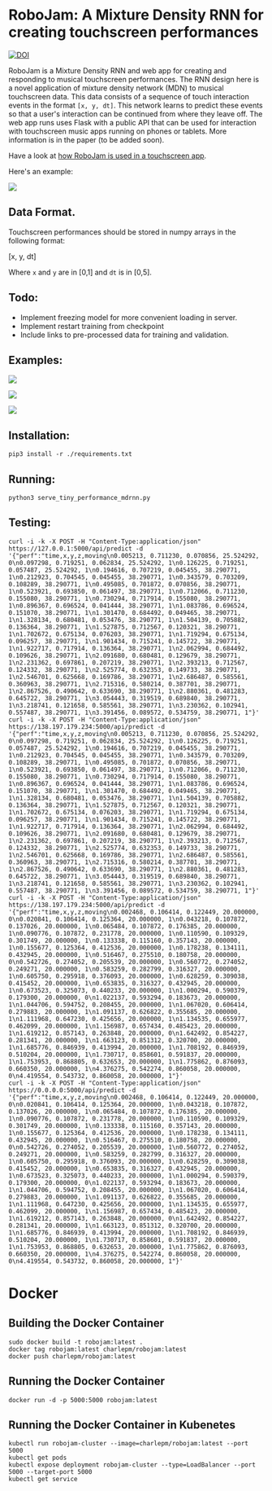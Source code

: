 RoboJam: A Mixture Density RNN for creating touchscreen performances
====================================================================

[![DOI](https://zenodo.org/badge/110691324.svg)](https://zenodo.org/badge/latestdoi/110691324)

RoboJam is a Mixture Density RNN and web app for creating and responding to musical touchscreen performances.
The RNN design here is a novel application of mixture density network (MDN) to musical touchscreen data.
This data consists of a sequence of touch interaction events in the format `[x, y, dt]`. 
This network learns to predict these events so that a user's interaction can be continued from where they leave off.
The web app runs uses Flask with a public API that can be used for interaction with touchscreen music apps running on phones or tablets.
More information is in the paper (to be added soon).

Have a look at [how RoboJam is used in a touchscreen app](https://vimeo.com/242251501).

Here's an example:

![](https://github.com/cpmpercussion/robojam/raw/master/notebooks/example_unconditioned_1.png)

Data Format.
------------

Touchscreen performances should be stored in numpy arrays in the following format:

  [x, y, dt]
  
Where `x` and `y` are in [0,1] and `dt` is in [0,5].

Todo:
-----

- Implement freezing model for more convenient loading in server.
- Implement restart training from checkpoint
- Include links to pre-processed data for training and validation.

Examples:
---------

![](https://github.com/cpmpercussion/robojam/raw/master/notebooks/example_conditioned_1.png)

![](https://github.com/cpmpercussion/robojam/raw/master/notebooks/example_conditioned_2.png)

![](https://github.com/cpmpercussion/robojam/raw/master/notebooks/example_unconditioned_2.png)

Installation:
-------------

    pip3 install -r ./requirements.txt

Running:
--------

    python3 serve_tiny_performance_mdrnn.py

Testing:
--------

    curl -i -k -X POST -H "Content-Type:application/json" https://127.0.0.1:5000/api/predict -d '{"perf":"time,x,y,z,moving\n0.005213, 0.711230, 0.070856, 25.524292, 0\n0.097298, 0.719251, 0.062834, 25.524292, 1\n0.126225, 0.719251, 0.057487, 25.524292, 1\n0.194616, 0.707219, 0.045455, 38.290771, 1\n0.212923, 0.704545, 0.045455, 38.290771, 1\n0.343579, 0.703209, 0.108289, 38.290771, 1\n0.495085, 0.701872, 0.070856, 38.290771, 1\n0.523921, 0.693850, 0.061497, 38.290771, 1\n0.712066, 0.711230, 0.155080, 38.290771, 1\n0.730294, 0.717914, 0.155080, 38.290771, 1\n0.896367, 0.696524, 0.041444, 38.290771, 1\n1.083786, 0.696524, 0.151070, 38.290771, 1\n1.301470, 0.684492, 0.049465, 38.290771, 1\n1.328134, 0.680481, 0.053476, 38.290771, 1\n1.504139, 0.705882, 0.136364, 38.290771, 1\n1.527875, 0.712567, 0.120321, 38.290771, 1\n1.702672, 0.675134, 0.076203, 38.290771, 1\n1.719294, 0.675134, 0.096257, 38.290771, 1\n1.901434, 0.715241, 0.145722, 38.290771, 1\n1.922717, 0.717914, 0.136364, 38.290771, 1\n2.062994, 0.684492, 0.109626, 38.290771, 1\n2.091680, 0.680481, 0.129679, 38.290771, 1\n2.231362, 0.697861, 0.207219, 38.290771, 1\n2.393213, 0.712567, 0.124332, 38.290771, 1\n2.525774, 0.632353, 0.149733, 38.290771, 1\n2.546701, 0.625668, 0.169786, 38.290771, 1\n2.686487, 0.585561, 0.360963, 38.290771, 1\n2.715316, 0.580214, 0.387701, 38.290771, 1\n2.867526, 0.490642, 0.633690, 38.290771, 1\n2.880361, 0.481283, 0.645722, 38.290771, 1\n3.054443, 0.319519, 0.689840, 38.290771, 1\n3.218741, 0.121658, 0.585561, 38.290771, 1\n3.230362, 0.102941, 0.557487, 38.290771, 1\n3.391456, 0.089572, 0.534759, 38.290771, 1"}'
    curl -i -k -X POST -H "Content-Type:application/json" https://138.197.179.234:5000/api/predict -d '{"perf":"time,x,y,z,moving\n0.005213, 0.711230, 0.070856, 25.524292, 0\n0.097298, 0.719251, 0.062834, 25.524292, 1\n0.126225, 0.719251, 0.057487, 25.524292, 1\n0.194616, 0.707219, 0.045455, 38.290771, 1\n0.212923, 0.704545, 0.045455, 38.290771, 1\n0.343579, 0.703209, 0.108289, 38.290771, 1\n0.495085, 0.701872, 0.070856, 38.290771, 1\n0.523921, 0.693850, 0.061497, 38.290771, 1\n0.712066, 0.711230, 0.155080, 38.290771, 1\n0.730294, 0.717914, 0.155080, 38.290771, 1\n0.896367, 0.696524, 0.041444, 38.290771, 1\n1.083786, 0.696524, 0.151070, 38.290771, 1\n1.301470, 0.684492, 0.049465, 38.290771, 1\n1.328134, 0.680481, 0.053476, 38.290771, 1\n1.504139, 0.705882, 0.136364, 38.290771, 1\n1.527875, 0.712567, 0.120321, 38.290771, 1\n1.702672, 0.675134, 0.076203, 38.290771, 1\n1.719294, 0.675134, 0.096257, 38.290771, 1\n1.901434, 0.715241, 0.145722, 38.290771, 1\n1.922717, 0.717914, 0.136364, 38.290771, 1\n2.062994, 0.684492, 0.109626, 38.290771, 1\n2.091680, 0.680481, 0.129679, 38.290771, 1\n2.231362, 0.697861, 0.207219, 38.290771, 1\n2.393213, 0.712567, 0.124332, 38.290771, 1\n2.525774, 0.632353, 0.149733, 38.290771, 1\n2.546701, 0.625668, 0.169786, 38.290771, 1\n2.686487, 0.585561, 0.360963, 38.290771, 1\n2.715316, 0.580214, 0.387701, 38.290771, 1\n2.867526, 0.490642, 0.633690, 38.290771, 1\n2.880361, 0.481283, 0.645722, 38.290771, 1\n3.054443, 0.319519, 0.689840, 38.290771, 1\n3.218741, 0.121658, 0.585561, 38.290771, 1\n3.230362, 0.102941, 0.557487, 38.290771, 1\n3.391456, 0.089572, 0.534759, 38.290771, 1"}'
    curl -i -k -X POST -H "Content-Type:application/json" https://138.197.179.234:5000/api/predict -d '{"perf":"time,x,y,z,moving\n0.002468, 0.106414, 0.122449, 20.000000, 0\n0.020841, 0.106414, 0.125364, 20.000000, 1\n0.043218, 0.107872, 0.137026, 20.000000, 1\n0.065484, 0.107872, 0.176385, 20.000000, 1\n0.090776, 0.107872, 0.231778, 20.000000, 1\n0.110590, 0.109329, 0.301749, 20.000000, 1\n0.133338, 0.115160, 0.357143, 20.000000, 1\n0.155677, 0.125364, 0.412536, 20.000000, 1\n0.178238, 0.134111, 0.432945, 20.000000, 1\n0.516467, 0.275510, 0.180758, 20.000000, 0\n0.542726, 0.274052, 0.205539, 20.000000, 1\n0.560772, 0.274052, 0.249271, 20.000000, 1\n0.583259, 0.282799, 0.316327, 20.000000, 1\n0.605750, 0.295918, 0.376093, 20.000000, 1\n0.628259, 0.309038, 0.415452, 20.000000, 1\n0.653835, 0.316327, 0.432945, 20.000000, 1\n0.673523, 0.325073, 0.440233, 20.000000, 1\n1.000294, 0.590379, 0.179300, 20.000000, 0\n1.022137, 0.593294, 0.183673, 20.000000, 1\n1.044706, 0.594752, 0.208455, 20.000000, 1\n1.067020, 0.606414, 0.279883, 20.000000, 1\n1.091137, 0.626822, 0.355685, 20.000000, 1\n1.111968, 0.647230, 0.425656, 20.000000, 1\n1.134535, 0.655977, 0.462099, 20.000000, 1\n1.156987, 0.657434, 0.485423, 20.000000, 1\n1.619212, 0.857143, 0.263848, 20.000000, 0\n1.642492, 0.854227, 0.281341, 20.000000, 1\n1.663123, 0.851312, 0.320700, 20.000000, 1\n1.685776, 0.846939, 0.413994, 20.000000, 1\n1.708192, 0.846939, 0.510204, 20.000000, 1\n1.730717, 0.858601, 0.591837, 20.000000, 1\n1.753953, 0.868805, 0.632653, 20.000000, 1\n1.775862, 0.876093, 0.660350, 20.000000, 1\n4.376275, 0.542274, 0.860058, 20.000000, 0\n4.419554, 0.543732, 0.860058, 20.000000, 1"}'
    curl -i -k -X POST -H "Content-Type:application/json" https://0.0.0.0:5000/api/predict -d '{"perf":"time,x,y,z,moving\n0.002468, 0.106414, 0.122449, 20.000000, 0\n0.020841, 0.106414, 0.125364, 20.000000, 1\n0.043218, 0.107872, 0.137026, 20.000000, 1\n0.065484, 0.107872, 0.176385, 20.000000, 1\n0.090776, 0.107872, 0.231778, 20.000000, 1\n0.110590, 0.109329, 0.301749, 20.000000, 1\n0.133338, 0.115160, 0.357143, 20.000000, 1\n0.155677, 0.125364, 0.412536, 20.000000, 1\n0.178238, 0.134111, 0.432945, 20.000000, 1\n0.516467, 0.275510, 0.180758, 20.000000, 0\n0.542726, 0.274052, 0.205539, 20.000000, 1\n0.560772, 0.274052, 0.249271, 20.000000, 1\n0.583259, 0.282799, 0.316327, 20.000000, 1\n0.605750, 0.295918, 0.376093, 20.000000, 1\n0.628259, 0.309038, 0.415452, 20.000000, 1\n0.653835, 0.316327, 0.432945, 20.000000, 1\n0.673523, 0.325073, 0.440233, 20.000000, 1\n1.000294, 0.590379, 0.179300, 20.000000, 0\n1.022137, 0.593294, 0.183673, 20.000000, 1\n1.044706, 0.594752, 0.208455, 20.000000, 1\n1.067020, 0.606414, 0.279883, 20.000000, 1\n1.091137, 0.626822, 0.355685, 20.000000, 1\n1.111968, 0.647230, 0.425656, 20.000000, 1\n1.134535, 0.655977, 0.462099, 20.000000, 1\n1.156987, 0.657434, 0.485423, 20.000000, 1\n1.619212, 0.857143, 0.263848, 20.000000, 0\n1.642492, 0.854227, 0.281341, 20.000000, 1\n1.663123, 0.851312, 0.320700, 20.000000, 1\n1.685776, 0.846939, 0.413994, 20.000000, 1\n1.708192, 0.846939, 0.510204, 20.000000, 1\n1.730717, 0.858601, 0.591837, 20.000000, 1\n1.753953, 0.868805, 0.632653, 20.000000, 1\n1.775862, 0.876093, 0.660350, 20.000000, 1\n4.376275, 0.542274, 0.860058, 20.000000, 0\n4.419554, 0.543732, 0.860058, 20.000000, 1"}'

# Docker

## Building the Docker Container

    sudo docker build -t robojam:latest .
    docker tag robojam:latest charlepm/robojam:latest
    docker push charlepm/robojam:latest

## Running the Docker Container

    docker run -d -p 5000:5000 robojam:latest

## Running the Docker Container in Kubenetes

    kubectl run robojam-cluster --image=charlepm/robojam:latest --port 5000
    kubectl get pods
    kubectl expose deployment robojam-cluster --type=LoadBalancer --port 5000 --target-port 5000
    kubectl get service
